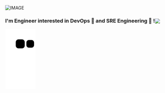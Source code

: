<picture>
  <source media="(prefers-color-scheme: dark)" srcset="https://readme-typing-svg.demolab.com/?font=Fira+Code&weight=600&size=30&duration=4500&pause=1000&color=FFFFFF&background=301B5D00&vCenter=true&width=435&lines=Hello+World+!+%F0%9F%91%8B">
  <source media="(prefers-color-scheme: light)" srcset="https://readme-typing-svg.demolab.com?font=Fira+Code&weight=600&size=30&duration=4500&pause=1000&color=000000&background=301B5D00&vCenter=true&width=435&lines=Hello+World+!+%F0%9F%91%8B">
  <img alt="IMAGE" src="http://LIGHT_IMAGE_URL.png">
</picture>

### I'm Engineer interested in **DevOps 🔗** and **SRE Engineering 🧰** !<img src="https://little.kylerconway.com/images/golang-what.gif" width="150" align="center">

<picture>
  <source
    media="(prefers-color-scheme: dark)"
    srcset="https://raw.githubusercontent.com/jjsair0412/jjsair0412/preview/github-contribution-grid-snake-dark.svg?palette=github-dark"
  />
  <source
    media="(prefers-color-scheme: light)"
    srcset="https://raw.githubusercontent.com/jjsair0412/jjsair0412/preview/github-contribution-grid-snake.svg"
  />
  <img
    alt="github contribution grid snake animation"
    src="https://raw.githubusercontent.com/jjsair0412/jjsair0412/preview/github-contribution-grid-snake.svg"
  />
</picture>